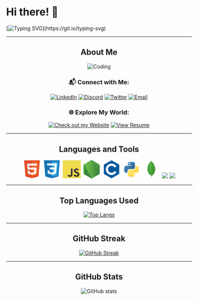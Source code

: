 # Hi there! 👋

[![Typing SVG](https://readme-typing-svg.herokuapp.com?lines=I'm+Prinu+Vinod;A+Computer+Science+Student.;I'm+a+Beginner.;Want+to+Learn+more.;)](https://git.io/typing-svg)

<div align="center">

---

## About Me

<img src="https://media.giphy.com/media/ZVik7pBtu9dNS/giphy.gif" alt="Coding">

### 📬 Connect with Me:

[![LinkedIn](https://img.shields.io/badge/LinkedIn-0077B5?style=for-the-badge&logo=linkedin&logoColor=white)](https://www.linkedin.com/in/prinu-vinod-nair-92b533242/)
[![Discord](https://img.shields.io/badge/Discord-7289DA?style=for-the-badge&logo=discord&logoColor=white)](https://www.discordapp.com/users/PVNLegend#1585)
[![Twitter](https://img.shields.io/badge/Twitter-1DA1F2?style=for-the-badge&logo=twitter&logoColor=white)](https://twitter.com/p_v_n_legendary)
[![Email](https://img.shields.io/badge/Email-FFD700?style=for-the-badge&logo=mail.ru&logoColor=white)](mailto:prinuvinod@gmail.com)

### 🌐 Explore My World:

[![Check out my Website](https://img.shields.io/badge/Check%20out%20my-Website-blue?style=for-the-badge&logo=google-chrome&logoColor=white)](https://prinuvinod.github.io/My-Website/)
[![View Resume](https://img.shields.io/badge/View-Resume-9cf?style=for-the-badge&logo=google-drive&logoColor=white)](https://www.canva.com/design/DAF0WIiz9E8/mkq1gi3r21LSqPKBZ8CKwg/edit?utm_content=DAF0WIiz9E8&utm_campaign=designshare&utm_medium=link2&utm_source=sharebutton)

---

## Languages and Tools

<code><img height="50" src="https://raw.githubusercontent.com/devicons/devicon/master/icons/html5/html5-original.svg"></code>
<code><img height="50" src="https://raw.githubusercontent.com/devicons/devicon/master/icons/css3/css3-original.svg"></code>
<code><img height="50" src="https://raw.githubusercontent.com/devicons/devicon/master/icons/javascript/javascript-original.svg"></code>
<code><img height="50" src="https://raw.githubusercontent.com/devicons/devicon/master/icons/nodejs/nodejs-original.svg"></code>
<code><img height="50" src="https://raw.githubusercontent.com/devicons/devicon/master/icons/c/c-plain.svg"></code>
<code><img height="50" src="https://raw.githubusercontent.com/devicons/devicon/master/icons/python/python-original.svg"></code>
<code><img height="50" src="https://raw.githubusercontent.com/devicons/devicon/master/icons/mongodb/mongodb-original.svg"></code>
<code><img height="50" src="https://www.vectorlogo.zone/logos/firebase/firebase-icon.svg"></code>
<code><img height="50" src="https://www.vectorlogo.zone/logos/git-scm/git-scm-icon.svg"></code>

---


## Top Languages Used

[![Top Langs](https://github-readme-stats.vercel.app/api/top-langs/?username=PrinuVinod&layout=compact&theme=dark)](https://github.com/anuraghazra/github-readme-stats)

---

## GitHub Streak

[![GitHub Streak](https://streak-stats.demolab.com?user=PrinuVinod&theme=dark&hide_border=true)](https://git.io/streak-stats)

---

## GitHub Stats

![GitHub stats](https://github-readme-stats.vercel.app/api?username=PrinuVinod&show_icons=true&count_private=true&hide=contribs&theme=dark)

</div>
